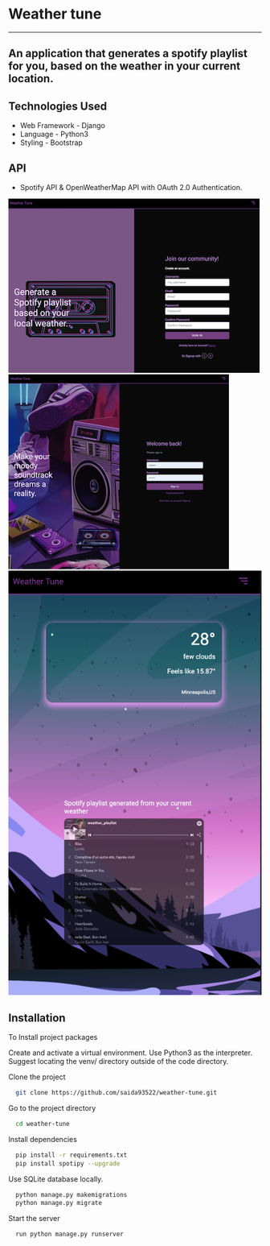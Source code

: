 # Weather tune

---

## An application that generates a spotify playlist for you, based on the weather in your current location.

## Technologies Used

- Web Framework - Django
- Language - Python3
- Styling - Bootstrap

## API

- Spotify API & OpenWeatherMap API with OAuth 2.0 Authentication.

![Alternate text](static/img/signUp.png)
![Alternate text](static/img/login.png)
![Alternate text](static/img/preview.png)

## Installation

To Install project packages

Create and activate a virtual environment. Use Python3 as the interpreter. Suggest locating the venv/ directory outside of the code directory.

Clone the project

```bash
  git clone https://github.com/saida93522/weather-tune.git
```

Go to the project directory

```bash
  cd weather-tune
```

Install dependencies

```bash
  pip install -r requirements.txt
  pip install spotipy --upgrade

```

Use SQLite database locally.

```bash
  python manage.py makemigrations
  python manage.py migrate
```

Start the server

```bash
  run python manage.py runserver
```
